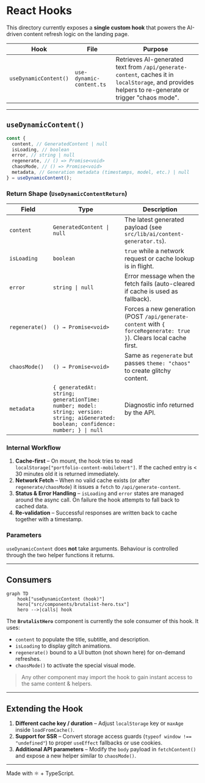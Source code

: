 # React Hooks

This directory currently exposes a **single custom hook** that powers the AI-driven content refresh logic on the landing page.

| Hook                  | File                     | Purpose                                                                                                                                             |
| --------------------- | ------------------------ | --------------------------------------------------------------------------------------------------------------------------------------------------- |
| `useDynamicContent()` | `use-dynamic-content.ts` | Retrieves AI-generated text from `/api/generate-content`, caches it in `localStorage`, and provides helpers to re-generate or trigger "chaos mode". |

---

## `useDynamicContent()`

```ts
const {
  content, // GeneratedContent | null
  isLoading, // boolean
  error, // string | null
  regenerate, // () => Promise<void>
  chaosMode, // () => Promise<void>
  metadata, // Generation metadata (timestamps, model, etc.) | null
} = useDynamicContent();
```

### Return Shape (`UseDynamicContentReturn`)

| Field          | Type                                                                                                                                 | Description                                                                                                        |
| -------------- | ------------------------------------------------------------------------------------------------------------------------------------ | ------------------------------------------------------------------------------------------------------------------ |
| `content`      | `GeneratedContent \| null`                                                                                                           | The latest generated payload (see `src/lib/ai/content-generator.ts`).                                              |
| `isLoading`    | `boolean`                                                                                                                            | `true` while a network request or cache lookup is in flight.                                                       |
| `error`        | `string \| null`                                                                                                                     | Error message when the fetch fails (auto-cleared if cache is used as fallback).                                    |
| `regenerate()` | `() → Promise<void>`                                                                                                                 | Forces a new generation (POST `/api/generate-content` with `{ forceRegenerate: true }`). Clears local cache first. |
| `chaosMode()`  | `() → Promise<void>`                                                                                                                 | Same as `regenerate` but passes `theme: "chaos"` to create glitchy content.                                        |
| `metadata`     | `{ generatedAt: string; generationTime: number; model: string; version: string; aiGenerated: boolean; confidence: number; } \| null` | Diagnostic info returned by the API.                                                                               |

### Internal Workflow

1. **Cache-first** – On mount, the hook tries to read `localStorage["portfolio-content-mobilebert"]`. If the cached entry is < 30 minutes old it is returned immediately.
2. **Network Fetch** – When no valid cache exists (or after `regenerate/chaosMode`) it issues a `fetch` to `/api/generate-content`.
3. **Status & Error Handling** – `isLoading` and `error` states are managed around the async call. On failure the hook attempts to fall back to cached data.
4. **Re-validation** – Successful responses are written back to cache together with a timestamp.

### Parameters

`useDynamicContent` does **not** take arguments. Behaviour is controlled through the two helper functions it returns.

---

## Consumers

```mermaid
graph TD
    hook["useDynamicContent (hook)"]
    hero["src/components/brutalist-hero.tsx"]
    hero -->|calls| hook
```

The **`BrutalistHero`** component is currently the sole consumer of this hook. It uses:

- `content` to populate the title, subtitle, and description.
- `isLoading` to display glitch animations.
- `regenerate()` bound to a UI button (not shown here) for on-demand refreshes.
- `chaosMode()` to activate the special visual mode.

> Any other component may import the hook to gain instant access to the same content & helpers.

---

## Extending the Hook

1. **Different cache key / duration** – Adjust `localStorage` key or `maxAge` inside `loadFromCache()`.
2. **Support for SSR** – Convert storage access guards (`typeof window !== "undefined"`) to proper `useEffect` fallbacks or use cookies.
3. **Additional API parameters** – Modify the `body` payload in `fetchContent()` and expose a new helper similar to `chaosMode()`.

---

Made with ⚛️ + TypeScript.
